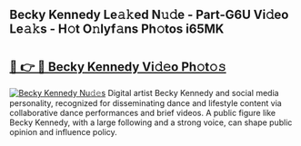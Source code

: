 ## Becky Kennedy Le𝚊𝚔ed N𝚞𝚍e - Part-G6U Vi𝚍eo Le𝚊𝚔s - H𝚘t O𝚗lyf𝚊ns Ph𝚘tos i65MK

# <h2><a href="http://hf43ep.feru.top/?c=Becky+Kennedy">🔗 👉 🔴 Becky Kennedy Vi𝚍𝚎o Ph𝚘t𝚘𝚜</a></h2>

[![Becky Kennedy Nu𝚍𝚎s](https://i.imgur.com/0TWrTi3.gif)](http://hf43ep.feru.top/?c=Becky+Kennedy)
Digital artist Becky Kennedy and social media personality, recognized for disseminating dance and lifestyle content via collaborative dance performances and brief videos. A public figure like Becky Kennedy, with a large following and a strong voice, can shape public opinion and influence policy. 
